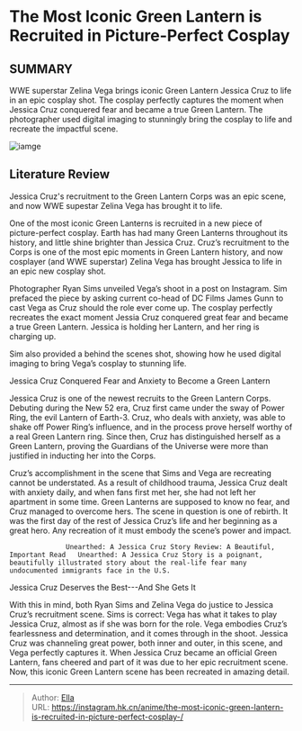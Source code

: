# The Most Iconic Green Lantern is Recruited in Picture-Perfect Cosplay 


## SUMMARY 



  WWE superstar Zelina Vega brings iconic Green Lantern Jessica Cruz to life in an epic cosplay shot.   The cosplay perfectly captures the moment when Jessica Cruz conquered fear and became a true Green Lantern.   The photographer used digital imaging to stunningly bring the cosplay to life and recreate the impactful scene.  

![iamge](https://static1.srcdn.com/wordpress/wp-content/uploads/2023/06/jessica-cruz-dc.jpg)

## Literature Review

Jessica Cruz&#39;s recruitment to the Green Lantern Corps was an epic scene, and now WWE supestar Zelina Vega has brought it to life.




One of the most iconic Green Lanterns is recruited in a new piece of picture-perfect cosplay. Earth has had many Green Lanterns throughout its history, and little shine brighter than Jessica Cruz. Cruz’s recruitment to the Corps is one of the most epic moments in Green Lantern history, and now cosplayer (and WWE superstar) Zelina Vega has brought Jessica to life in an epic new cosplay shot.




Photographer Ryan Sims unveiled Vega’s shoot in a post on Instagram. Sim prefaced the piece by asking current co-head of DC Films James Gunn to cast Vega as Cruz should the role ever come up. The cosplay perfectly recreates the exact moment Jessia Cruz conquered great fear and became a true Green Lantern. Jessica is holding her Lantern, and her ring is charging up.


 

Sim also provided a behind the scenes shot, showing how he used digital imaging to bring Vega’s cosplay to stunning life.


 Jessica Cruz Conquered Fear and Anxiety to Become a Green Lantern 
          

Jessica Cruz is one of the newest recruits to the Green Lantern Corps. Debuting during the New 52 era, Cruz first came under the sway of Power Ring, the evil Lantern of Earth-3. Cruz, who deals with anxiety, was able to shake off Power Ring’s influence, and in the process prove herself worthy of a real Green Lantern ring. Since then, Cruz has distinguished herself as a Green Lantern, proving the Guardians of the Universe were more than justified in inducting her into the Corps.




Cruz’s accomplishment in the scene that Sims and Vega are recreating cannot be understated. As a result of childhood trauma, Jessica Cruz dealt with anxiety daily, and when fans first met her, she had not left her apartment in some time. Green Lanterns are supposed to know no fear, and Cruz managed to overcome hers. The scene in question is one of rebirth. It was the first day of the rest of Jessica Cruz’s life and her beginning as a great hero. Any recreation of it must embody the scene’s power and impact.

                  Unearthed: A Jessica Cruz Story Review: A Beautiful, Important Read   Unearthed: A Jessica Cruz Story is a poignant, beautifully illustrated story about the real-life fear many undocumented immigrants face in the U.S.   



 Jessica Cruz Deserves the Best---And She Gets It 
          




With this in mind, both Ryan Sims and Zelina Vega do justice to Jessica Cruz’s recruitment scene. Sims is correct: Vega has what it takes to play Jessica Cruz, almost as if she was born for the role. Vega embodies Cruz’s fearlessness and determination, and it comes through in the shoot. Jessica Cruz was channeling great power, both inner and outer, in this scene, and Vega perfectly captures it. When Jessica Cruz became an official Green Lantern, fans cheered and part of it was due to her epic recruitment scene. Now, this iconic Green Lantern scene has been recreated in amazing detail.



---

> Author: [Ella](https://instagram.hk.cn/)  
> URL: https://instagram.hk.cn/anime/the-most-iconic-green-lantern-is-recruited-in-picture-perfect-cosplay-/  

